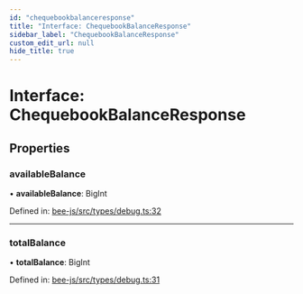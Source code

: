 ```yaml
---
id: "chequebookbalanceresponse"
title: "Interface: ChequebookBalanceResponse"
sidebar_label: "ChequebookBalanceResponse"
custom_edit_url: null
hide_title: true
---
```


# Interface: ChequebookBalanceResponse

## Properties

### availableBalance

• **availableBalance**: BigInt

Defined in: [bee-js/src/types/debug.ts:32](https://github.com/ethersphere/bee-js/blob/9a547fe/src/types/debug.ts#L32)

___

### totalBalance

• **totalBalance**: BigInt

Defined in: [bee-js/src/types/debug.ts:31](https://github.com/ethersphere/bee-js/blob/9a547fe/src/types/debug.ts#L31)
